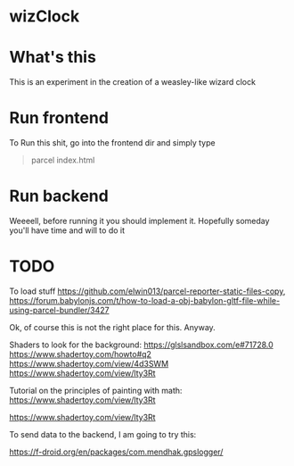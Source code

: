 # wizClock

What's this
=================

This is an experiment in the creation of a weasley-like wizard clock


Run frontend
=================

To Run this shit, go into the frontend dir and simply type

> parcel index.html 




Run backend
=================

Weeeell, before running it you should implement it.
Hopefully someday you'll have time and will to do it

TODO
=================

To load stuff https://github.com/elwin013/parcel-reporter-static-files-copy, https://forum.babylonjs.com/t/how-to-load-a-obj-babylon-gltf-file-while-using-parcel-bundler/3427


Ok, of course this is not the right place for this. Anyway.

Shaders to look for the background:
https://glslsandbox.com/e#71728.0
https://www.shadertoy.com/howto#q2
https://www.shadertoy.com/view/4d3SWM
https://www.shadertoy.com/view/lty3Rt

Tutorial on the principles of painting with math:
https://www.shadertoy.com/view/lty3Rt

https://www.shadertoy.com/view/lty3Rt

To send data to the backend, I am going to try this:

https://f-droid.org/en/packages/com.mendhak.gpslogger/

